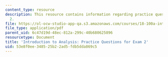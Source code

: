 ```yaml
---
content_type: resource
description: This resource contains information regarding practice questions for exam
  2.
file: https://ol-ocw-studio-app-qa.s3.amazonaws.com/courses/18-100a-introduction-to-analysis-fall-2012/53e8f0ee348525b22ad5fdb5dda869c5_MIT18_100AF12_Exam2.pdf
file_type: application/pdf
parent_uid: 6c47d19d-48ec-812a-299c-40b680625896
resourcetype: Document
title: 'Introduction to Analysis: Practice Questions for Exam 2'
uid: 53e8f0ee-3485-25b2-2ad5-fdb5dda869c5
---
```

